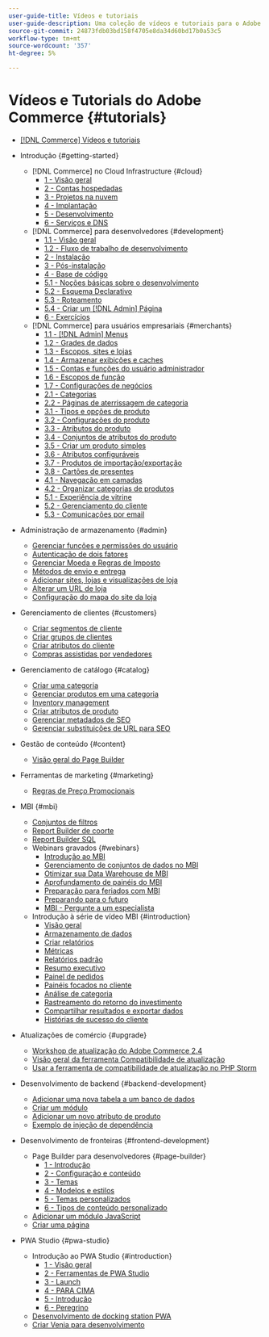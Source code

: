 ```yaml
---
user-guide-title: Vídeos e tutoriais
user-guide-description: Uma coleção de vídeos e tutoriais para o Adobe Commerce e para o Magento Open Source.
source-git-commit: 24873fdb03bd158f4705e8da34d60bd17b0a53c5
workflow-type: tm+mt
source-wordcount: '357'
ht-degree: 5%

---
```



# Vídeos e Tutorials do Adobe Commerce {#tutorials}

+ [[!DNL Commerce] Vídeos e tutoriais](overview.md)

+ Introdução {#getting-started}
   + [!DNL Commerce] no Cloud Infrastructure {#cloud}
      + [1 - Visão geral](./cloud/1-overview.md)
      + [2 - Contas hospedadas](./cloud/2-accounts.md)
      + [3 - Projetos na nuvem](./cloud/3-projects.md)
      + [4 - Implantação](./cloud/4-deployment.md)
      + [5 - Desenvolvimento](./cloud/5-dev-config.md)
      + [6 - Serviços e DNS](./cloud/6-launch.md)
   + [!DNL Commerce] para desenvolvedores {#development}
      + [1.1 - Visão geral](./developer/backend-1-1-overview.md)
      + [1.2 - Fluxo de trabalho de desenvolvimento](./developer/backend-1-2-workflow.md)
      + [2 - Instalação](./developer/backend-2-install.md)
      + [3 - Pós-instalação](./developer/backend-3-post-install.md)
      + [4 - Base de código](./developer/backend-4-code-base.md)
      + [5.1 - Noções básicas sobre o desenvolvimento](./developer/backend-5-1-dev-basics.md)
      + [5.2 - Esquema Declarativo](./developer/backend-5-2-declarative-schema.md)
      + [5.3 - Roteamento](./developer/backend-5-3-routing.md)
      + [5.4 - Criar um [!DNL Admin] Página](./developer/backend-5-4-admin-page.md)
      + [6 - Exercícios](./developer/backend-6-practice.md)
   + [!DNL Commerce] para usuários empresariais {#merchants}
      + [1.1 - [!DNL Admin] Menus](./merchant/introduction/1-1-menus.md)
      + [1.2 - Grades de dados](./merchant/introduction/1-2-data-grids.md)
      + [1.3 - Escopos, sites e lojas](./merchant/introduction/1-3-apps-scopes-sites-stores.md)
      + [1.4 - Armazenar exibições e caches](./merchant/introduction/1-4-store-views-cache.md)
      + [1.5 - Contas e funções do usuário administrador](./merchant/introduction/1-5-users-roles.md)
      + [1.6 - Escopos de função](./merchant/introduction/1-6-role-scopes.md)
      + [1.7 - Configurações de negócios](./merchant/introduction/1-7-business-settings.md)
      + [2.1 - Categorias](./merchant/introduction/2-1-categories.md)
      + [2.2 - Páginas de aterrissagem de categoria](./merchant/introduction/2-2-category-landing-page.md)
      + [3.1 - Tipos e opções de produto](./merchant/introduction/3-1-product-types-options.md)
      + [3.2 - Configurações do produto](./merchant/introduction/3-2-product-settings.md)
      + [3.3 - Atributos do produto](./merchant/introduction/3-3-product-attributes.md)
      + [3.4 - Conjuntos de atributos do produto](./merchant/introduction/3-4-product-attribute-sets.md)
      + [3.5 - Criar um produto simples](./merchant/introduction/3-5-create-simple-product.md)
      + [3.6 - Atributos configuráveis](./merchant/introduction/3-6-configurable-attributes.md)
      + [3.7 - Produtos de importação/exportação](./merchant/introduction/3-7-import-export-products.md)
      + [3.8 - Cartões de presentes](./merchant/introduction/3-8-gift-cards.md)
      + [4.1 - Navegação em camadas](./merchant/introduction/4-1-layered-navigation.md)
      + [4.2 - Organizar categorias de produtos](./merchant/introduction/4-2-arrange-product-categories.md)
      + [5.1 - Experiência de vitrine](./merchant/introduction/5-1-storefront-experience.md)
      + [5.2 - Gerenciamento do cliente](./merchant/introduction/5-2-customer-management.md)
      + [5.3 - Comunicações por email](./merchant/introduction/5-3-store-communications.md)

+ Administração de armazenamento {#admin}
   + [Gerenciar funções e permissões do usuário](./merchant/users-roles-permissions.md)
   + [Autenticação de dois fatores](./merchant/two-factor-authentication.md)
   + [Gerenciar Moeda e Regras de Imposto](./merchant/currency-tax-rules.md)
   + [Métodos de envio e entrega](./merchant/shipping-delivery.md)
   + [Adicionar sites, lojas e visualizações de loja](./merchant/add-websites-stores-views.md)
   + [Alterar um URL de loja](./merchant/change-store-url.md)
   + [Configuração do mapa do site da loja](./merchant/site-map-setup.md)

+ Gerenciamento de clientes {#customers}
   + [Criar segmentos de cliente](./merchant/customer-segments.md)
   + [Criar grupos de clientes](./merchant/customer-groups.md)
   + [Criar atributos do cliente](./merchant/customer-attributes.md)
   + [Compras assistidas por vendedores](./merchant/seller-assisted-shopping.md)

+ Gerenciamento de catálogo {#catalog}
   + [Criar uma categoria](./merchant/category-create.md)
   + [Gerenciar produtos em uma categoria](./merchant/category-products.md)
   + [Inventory management](./merchant/inventory-management.md)
   + [Criar atributos de produto](./merchant/product-attributes-create.md)
   + [Gerenciar metadados de SEO](./merchant/seo-metadata.md)
   + [Gerenciar substituições de URL para SEO](./merchant/seo-url-rewrites.md)

+ Gestão de conteúdo {#content}
   + [Visão geral do Page Builder](./merchant/page-builder-overview.md)

+ Ferramentas de marketing {#marketing}
   + [Regras de Preço Promocionais](./merchant/promotions-price-rules.md)

+ MBI {#mbi}
   + [Conjuntos de filtros](./merchant/business-intelligence/filter-sets.md)
   + [Report Builder de coorte](./merchant/business-intelligence/cohort-report-builder.md)
   + [Report Builder SQL](./merchant/business-intelligence/sql-report-builder.md)
   + Webinars gravados {#webinars}
      + [Introdução ao MBI](./merchant/business-intelligence/webinars/getting-started.md)
      + [Gerenciamento de conjuntos de dados no MBI](./merchant/business-intelligence/webinars/manage-data-sets.md)
      + [Otimizar sua Data Warehouse de MBI](./merchant/business-intelligence/webinars/optimize-data-warehouse.md)
      + [Aprofundamento de painéis do MBI](./merchant/business-intelligence/webinars/dashboards-deep-dive.md)
      + [Preparação para feriados com MBI](./merchant/business-intelligence/webinars/holiday-readiness.md)
      + [Preparando para o futuro](./merchant/business-intelligence/prepare-for-future.md)
      + [MBI - Pergunte a um especialista](./merchant/business-intelligence/webinars/ask-expert.md)
   + Introdução à série de vídeo MBI {#introduction}
      + [Visão geral](./merchant/business-intelligence/1-overview.md)
      + [Armazenamento de dados](./merchant/business-intelligence/2-data-warehousing.md)
      + [Criar relatórios](./merchant/business-intelligence/3-build-reports.md)
      + [Métricas](./merchant/business-intelligence/4-metrics.md)
      + [Relatórios padrão](./merchant/business-intelligence/5-standard-reports.md)
      + [Resumo executivo](./merchant/business-intelligence/6-executive-summary-dashboard.md)
      + [Painel de pedidos](./merchant/business-intelligence/7-orders-dashboard.md)
      + [Painéis focados no cliente](./merchant/business-intelligence/8-customer-focused-dashboards.md)
      + [Análise de categoria](./merchant/business-intelligence/9-category-analysis.md)
      + [Rastreamento do retorno do investimento](./merchant/business-intelligence/10-roi-tracking.md)
      + [Compartilhar resultados e exportar dados](./merchant/business-intelligence/11-share-results-export-data.md)
      + [Histórias de sucesso do cliente](./merchant/business-intelligence/12-customer-success.md)

+ Atualizações de comércio {#upgrade}
   + [Workshop de atualização do Adobe Commerce 2.4](./upgrade/2.4-upgrade-workshop.md)
   + [Visão geral da ferramenta Compatibilidade de atualização](./upgrade/upgrade-compatibility-tool-overview.md)
   + [Usar a ferramenta de compatibilidade de atualização no PHP Storm](./upgrade/uct-phpstorm.md)

+ Desenvolvimento de backend {#backend-development}
   + [Adicionar uma nova tabela a um banco de dados](./developer/add-new-db-table.md)
   + [Criar um módulo](developer/create-module.md)
   + [Adicionar um novo atributo de produto](./developer/add-product-attribute.md)
   + [Exemplo de injeção de dependência](./developer/dependency-injection.md)

+ Desenvolvimento de fronteiras {#frontend-development}
   + Page Builder para desenvolvedores {#page-builder}
      + [1 - Introdução](./developer/page-builder/1-intro-case-studies.md)
      + [2 - Configuração e conteúdo](./developer/page-builder/2-config-create-content.md)
      + [3 - Temas](./developer/page-builder/3-themes.md)
      + [4 - Modelos e estilos](./developer/page-builder/4-admin-templates-apply-styles.md)
      + [5 - Temas personalizados](./developer/page-builder/5-customize-theme.md)
      + [6 - Tipos de conteúdo personalizado](developer/page-builder/6-custom-content-types.md)
   + [Adicionar um módulo JavaScript](developer/add-javascript-module.md)
   + [Criar uma página](developer/create-new-page.md)

+ PWA Studio {#pwa-studio}
   + Introdução ao PWA Studio {#introduction}
      + [1 - Visão geral](./pwa/introduction/1-overview.md)
      + [2 - Ferramentas de PWA Studio](./pwa/introduction/2-pwa-studio-tools.md)
      + [3 - Launch](pwa/introduction/3-launch.md)
      + [4 - PARA CIMA](./pwa/introduction/4-upward.md)
      + [5 - Introdução](./pwa/introduction/5-getting-started.md)
      + [6 - Peregrino](./pwa/introduction/6-peregrine.md)
   + [Desenvolvimento de docking station PWA](./pwa/pwa-docker-development.md)
   + [Criar Venia para desenvolvimento](pwa/set-up-venia-for-dev.md)
